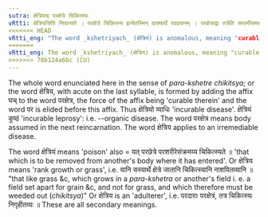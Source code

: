 ```yaml
---
sutra: क्षेत्रियच् परक्षेत्रे चिकित्स्यः
vRtti: क्षेत्रियजिति निपात्यते । परक्षेत्रे चिकित्स्य इत्येतस्मिन् वाक्यार्थे पदवचनम् । परक्षेत्राद्वा तत्रेति सप्तमीसमर्थात् चिकित्स्य इत्येतस्मिन्नर्थे घच् प्रत्ययः परशब्दलोपश्च निपात्यते ॥
<<<<<<< HEAD
vRtti_eng: "The word _kshetriyach_ (क्षेत्रिय꣡) is anomalous, meaning "curable in another body" i.e. "not curable in this life"."
=======
vRtti_eng: The word _kshetriyach_ (क्षेत्रिय) is anomalous, meaning "curable in another body" i.e. "not curable in this life".
>>>>>>> 78b124a6bc (CU)
---
```

The whole word enunciated here in the sense of _para_-_kshetre_ _chikitsya_; or the word क्षेत्रिय, with acute on the last syllable, is formed by adding the affix घच् to the word परक्षेत्र, the force of the affix being 'curable therein' and the word पर is elided before this affix. Thus क्षेत्रियो व्याधिः 'incurable disease'. क्षेत्रियं कुष्ठं 'incurable Ieprosy': i.e. --organic disease. The word परक्षेत्र means body assumed in the next reincarnation. The word क्षेत्रिय applies to an irremediable disease.

The word क्षेत्रियं means 'poison' also = यत् परछेत्रे परशरीरेसंक्रमय्य चिकित्स्यते ॥ 'that which is to be removed from another's body where it has entered'. Or क्षेत्रिय means 'rank growth or grass', i.e. यानि सस्यार्थे क्षेत्रे जातानि चिकित्स्यानि नाशयितव्यानि ॥ "that like grass &c, which grows in a _para_-_kshetra_ or another's field i. e. a field set apart for grain &c, and not for grass, and which therefore must be weeded out (_chikitsya_)" Or क्षेत्रिय is an 'adulterer', i.e. परदाराः परक्षेत्रं, तत्र चिकित्स्यः निगृहीतव्यः ॥ These are all secondary meanings.
